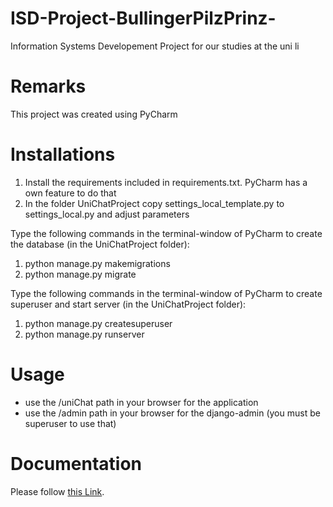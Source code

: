 # ISD-Project-BullingerPilzPrinz-
Information Systems Developement Project for our studies at the uni li

# Remarks
This project was created using PyCharm

# Installations
1. Install the requirements included in requirements.txt. PyCharm has a own feature to do that
1. In the folder UniChatProject copy settings_local_template.py to settings_local.py and adjust parameters


Type the following commands in the terminal-window of PyCharm to create the database 
(in the UniChatProject folder):
1. python manage.py makemigrations
1. python manage.py migrate

Type the following commands in the terminal-window of PyCharm to create superuser and start server
(in the UniChatProject folder):
1. python manage.py createsuperuser
1. python manage.py runserver

# Usage
* use the /uniChat path in your browser for the application
* use the /admin path in your browser for the django-admin (you must be superuser to use that) 

# Documentation
Please follow [this Link](https://github.com/MaxPrinz/ISD-Project-BullingPilzPrinz/wiki).
